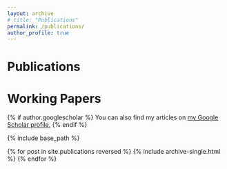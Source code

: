 ```yaml
---
layout: archive
# title: "Publications"
permalink: /publications/
author_profile: true
---
```


<h1>Publications</h1>

<h1>Working Papers</h1>

{% if author.googlescholar %}
  You can also find my articles on <u><a href="{{author.googlescholar}}">my Google Scholar profile</a>.</u>
{% endif %}

{% include base_path %}

{% for post in site.publications reversed %}
  {% include archive-single.html %}
{% endfor %}



